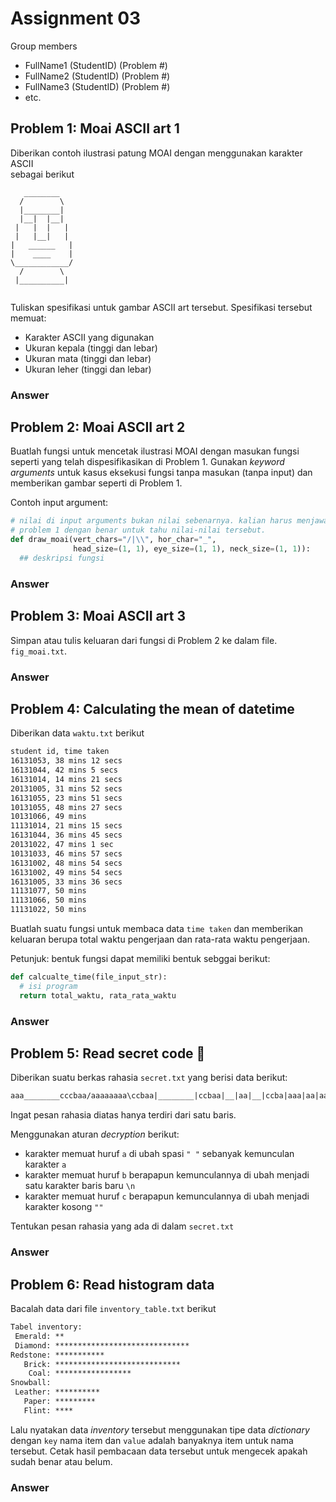 # Assignment 03

Group members
- FullName1 (StudentID) (Problem #)
- FullName2 (StudentID) (Problem #)
- FullName3 (StudentID) (Problem #)
- etc.


## Problem 1: Moai ASCII art 1 

Diberikan contoh ilustrasi patung MOAI dengan menggunakan karakter ASCII   
sebagai berikut

```
   ________
  /        \
  |________|
  |__|  |__|
 |   |  |   |
 |   |__|   |
|   ______   |
|    ____    |
\____________/
  /        \
 |__________|
 
```
Tuliskan spesifikasi untuk gambar ASCII art tersebut. Spesifikasi tersebut 
memuat:
- Karakter ASCII yang digunakan
- Ukuran kepala (tinggi dan lebar)
- Ukuran mata (tinggi dan lebar)
- Ukuran leher (tinggi dan lebar)


### Answer

## Problem 2: Moai ASCII art 2
Buatlah fungsi untuk mencetak ilustrasi MOAI dengan masukan fungsi
seperti yang telah dispesifikasikan di Problem 1. Gunakan _keyword arguments_
untuk kasus eksekusi fungsi tanpa masukan (tanpa input) dan memberikan
gambar seperti di Problem 1.

Contoh input argument:
```py
# nilai di input arguments bukan nilai sebenarnya. kalian harus menjawab 
# problem 1 dengan benar untuk tahu nilai-nilai tersebut.
def draw_moai(vert_chars="/|\\", hor_char="_", 
              head_size=(1, 1), eye_size=(1, 1), neck_size=(1, 1)):
  ## deskripsi fungsi
```


### Answer


## Problem 3: Moai ASCII art 3
Simpan atau tulis keluaran dari fungsi di Problem 2 ke dalam file.
`fig_moai.txt`.

### Answer


## Problem 4: Calculating the mean of datetime

Diberikan data `waktu.txt` berikut

```txt
student id, time taken
16131053, 38 mins 12 secs
16131044, 42 mins 5 secs
16131014, 14 mins 21 secs
20131005, 31 mins 52 secs
16131055, 23 mins 51 secs
10131055, 48 mins 27 secs
10131066, 49 mins
11131014, 21 mins 15 secs
16131044, 36 mins 45 secs
20131022, 47 mins 1 sec
10131033, 46 mins 57 secs
16131002, 48 mins 54 secs
16131002, 49 mins 54 secs
16131005, 33 mins 36 secs
11131077, 50 mins
11131066, 50 mins
11131022, 50 mins
```
Buatlah suatu fungsi untuk membaca data `time taken` dan memberikan 
keluaran berupa total waktu pengerjaan dan rata-rata waktu pengerjaan.

Petunjuk: bentuk fungsi dapat memiliki bentuk sebggai berikut:
```py
def calcualte_time(file_input_str):
  # isi program
  return total_waktu, rata_rata_waktu
```


### Answer

## Problem 5: Read secret code 🤫 
Diberikan suatu berkas rahasia `secret.txt` yang berisi data berikut:

```txt
aaa________cccbaa/aaaaaaaa\ccbaa|________|ccbaa|__|aa|__|ccba|aaa|aa|aaa|cba|aaa|aa|aaa|cb|aaa______aaa|b|aaaa____aaaa|b\____________/baa/aaaaaaaa\ccba|__________|cb 
```

Ingat pesan rahasia diatas hanya terdiri dari satu baris.

Menggunakan aturan _decryption_ berikut:
- karakter memuat huruf `a` di ubah spasi `" "` sebanyak kemunculan karakter `a`
- karakter memuat huruf `b` berapapun kemunculannya di ubah menjadi satu karakter
  baris baru `\n`
- karakter memuat huruf `c` berapapun kemunculannya di ubah menjadi karakter kosong `""`

Tentukan pesan rahasia yang ada di dalam `secret.txt`

### Answer


## Problem 6: Read histogram data
Bacalah data dari file `inventory_table.txt` berikut

```txt
Tabel inventory:
 Emerald: **
 Diamond: ******************************
Redstone: ***********
   Brick: ****************************
    Coal: *****************
Snowball:
 Leather: **********
   Paper: *********
   Flint: ****
```

Lalu nyatakan data _inventory_ tersebut menggunakan tipe data
_dictionary_ dengan `key` nama item dan `value` adalah banyaknya
item untuk nama tersebut. 
Cetak hasil pembacaan data tersebut untuk mengecek apakah sudah
benar atau belum.

### Answer